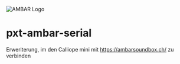 ![AMBAR Logo](https://i.imgur.com/i8zOtdw.png)

# pxt-ambar-serial
Erweriterung, im den Calliope mini mit https://ambarsoundbox.ch/ zu verbinden
